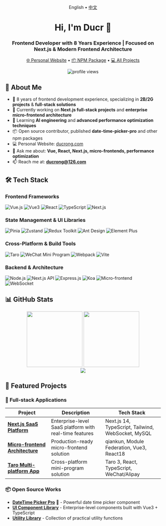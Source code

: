 <p align="center">
  English •
  <a href="./README_zh.md">中文</a>
</p>

<div id="English">

<h1 align="center">Hi, I'm Ducr 👋</h1>
<h3 align="center">Frontend Developer with 8 Years Experience | Focused on Next.js & Modern Frontend Architecture</h3>

<p align="center">
  <a href="https://ducrong.com" target="_blank">🌐 Personal Website</a> •
  <a href="https://www.npmjs.com/package/date-time-picker-pro" target="_blank">📦 NPM Package</a> •
  <a href="https://github.com/Ducr?tab=repositories">💻 All Projects</a>
</p>

<p align="center">
  <img src="https://komarev.com/ghpvc/?username=Ducr&label=Profile%20views&color=0e75b6&style=flat" alt="profile views" />
</p>

## 🚀 About Me

- 🎯 8 years of frontend development experience, specializing in **2B/2G projects** & **full-stack solutions**
- 🔭 Currently working on **Next.js full-stack projects** and **enterprise micro-frontend architecture**
- 🌱 Learning **AI engineering** and **advanced performance optimization techniques**
- 📦 Open source contributor, published **date-time-picker-pro** and other npm packages
- 💻 Personal Website: [ducrong.com](https://ducrong.com)
- 💬 Ask me about: **Vue, React, Next.js, micro-frontends, performance optimization**
- 📫 Reach me at: **ducrong@126.com**

## 🛠 Tech Stack

### Frontend Frameworks
![Vue.js](https://img.shields.io/badge/Vue.js-35495E?style=for-the-badge&logo=vuedotjs&logoColor=4FC08D)
![Vue3](https://img.shields.io/badge/Vue3-4FC08D?style=for-the-badge&logo=vuedotjs&logoColor=white)
![React](https://img.shields.io/badge/React-20232A?style=for-the-badge&logo=react&logoColor=61DAFB)
![TypeScript](https://img.shields.io/badge/TypeScript-007ACC?style=for-the-badge&logo=typescript&logoColor=white)
![Next.js](https://img.shields.io/badge/Next.js-000000?style=for-the-badge&logo=nextdotjs&logoColor=white)

### State Management & UI Libraries
![Pinia](https://img.shields.io/badge/Pinia-FFD02F?style=for-the-badge&logo=vue.js&logoColor=black)
![Zustand](https://img.shields.io/badge/Zustand-764ABC?style=for-the-badge)
![Redux Toolkit](https://img.shields.io/badge/Redux_Toolkit-764ABC?style=for-the-badge&logo=redux&logoColor=white)
![Ant Design](https://img.shields.io/badge/Ant_Design-0170FE?style=for-the-badge&logo=antdesign&logoColor=white)
![Element Plus](https://img.shields.io/badge/Element_Plus-409EFF?style=for-the-badge)

### Cross-Platform & Build Tools
![Taro](https://img.shields.io/badge/Taro-FF2D54?style=for-the-badge&logo=wechat&logoColor=white)
![WeChat Mini Program](https://img.shields.io/badge/WeChat_Mini_Program-07C160?style=for-the-badge&logo=wechat&logoColor=white)
![Webpack](https://img.shields.io/badge/Webpack-8DD6F9?style=for-the-badge&logo=webpack&logoColor=black)
![Vite](https://img.shields.io/badge/Vite-646CFF?style=for-the-badge&logo=vite&logoColor=white)

### Backend & Architecture
![Node.js](https://img.shields.io/badge/Node.js-339933?style=for-the-badge&logo=nodedotjs&logoColor=white)
![Next.js API](https://img.shields.io/badge/Next.js_API-000000?style=for-the-badge&logo=nextdotjs&logoColor=white)
![Express.js](https://img.shields.io/badge/Express.js-000000?style=for-the-badge&logo=express&logoColor=white)
![Koa](https://img.shields.io/badge/Koa-33333D?style=for-the-badge&logo=koajs&logoColor=white)
![Micro-frontend](https://img.shields.io/badge/Micro--frontend-6B46C1?style=for-the-badge&logo=webcomponents&logoColor=white)
![WebSocket](https://img.shields.io/badge/WebSocket-010101?style=for-the-badge&logo=websocket&logoColor=white)

## 📊 GitHub Stats

<div align="center">
  <img height="180em" src="https://github-readme-stats.vercel.app/api?username=Ducr&show_icons=true&theme=radical&hide_border=true&count_private=true" />
  <img height="180em" src="https://github-readme-stats.vercel.app/api/top-langs/?username=Ducr&layout=compact&theme=radical&hide_border=true&langs_count=8" />
</div>

<div align="center">
  <img src="https://github-readme-streak-stats.herokuapp.com/?user=Ducr&theme=radical&hide_border=true" />
</div>

## 🎯 Featured Projects

### 🚀 Full-stack Applications
| Project | Description | Tech Stack |
|---------|-------------|------------|
| **[Next.js SaaS Platform](https://github.com/Ducr/your-project)** | Enterprise-level SaaS platform with real-time features | Next.js 14, TypeScript, Tailwind, WebSocket, MySQL |
| **[Micro-frontend Architecture](https://github.com/Ducr/micro-frontend-demo)** | Production-ready micro-frontend solution | qiankun, Module Federation, Vue3, React18 |
| **[Taro Multi-platform App](https://github.com/Ducr/taro-universal)** | Cross-platform mini-program solution | Taro 3, React, TypeScript, WeChat/Alipay |

### 📦 Open Source Works
- **[DateTime Picker Pro](https://www.npmjs.com/package/date-time-picker-pro)** 🎯 - Powerful date time picker component
- **[UI Component Library](https://github.com/Ducr/ducr-ui-vue)** - Enterprise-level components built with Vue3 + TypeScript
- **[Utility Library](https://github.com/Ducr/utils)** - Collection of practical utility functions
